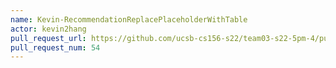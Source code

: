 ```yaml
---
name: Kevin-RecommendationReplacePlaceholderWithTable
actor: kevin2hang
pull_request_url: https://github.com/ucsb-cs156-s22/team03-s22-5pm-4/pull/54
pull_request_num: 54
---
```

